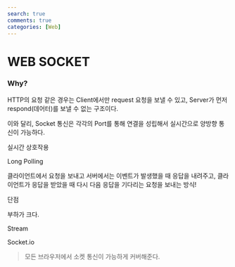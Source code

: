 ```yaml
---
search: true
comments: true
categories: [Web]
---
```



# WEB SOCKET

### Why?

HTTP의 요청 같은 경우는 Client에서만 request 요청을 보낼 수 있고, Server가 먼저 respond(데어터)를 보낼 수 없는 구조이다.

이와 달리, Socket 통신은 각각의 Port를 통해 연결을 성립해서 실시간으로 양방향 통신이 가능하다.



실시간 상호작용

Long Polling

클라이언트에서 요청을 보내고 서버에서는 이벤트가 발생했을 때 응답을 내려주고, 클라이언트가 응답을 받았을 때 다시 다음 응답을 기다리는 요청을 보내는 방식!

단점

부하가 크다.

Stream



Socket.io

> 모든 브라우저에서 소켓 통신이 가능하게 커버해준다.

